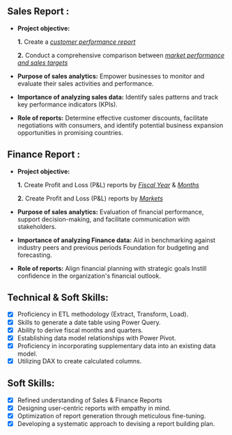 ## Sales Report :


- **Project objective:** 

    **1.** Create a _[customer performance report](https://github.com/Swayanta07/Excel-Sales-Analytics/blob/main/AtliQ%20Customer%20Performance%20Report.pdf)_ 

    **2.** Conduct a comprehensive comparison between _[market performance and sales targets](https://github.com/Swayanta07/Excel-Sales-Analytics/blob/main/AtliQ%20Market%20Performance%20vs%20Target%20Report.)_

- **Purpose of sales analytics:** Empower businesses to monitor and evaluate their sales activities and performance.

- **Importance of analyzing sales data:** Identify sales patterns and track key performance indicators (KPIs).

- **Role of reports:** Determine effective customer discounts, facilitate negotiations with consumers, and identify potential business expansion opportunities in promising countries.


## Finance Report :

- **Project objective:** 

    **1.** Create Profit and Loss (P&L) reports by _[Fiscal Year](https://github.com/Swayanta07/Excel-Sales-Analytics/blob/main/AtliQ%20P%26L%20Statement%20by%20Fiscal%20Year.pd)_ & _[Months](https://github.com/Swayanta07/Excel-Sales-Analytics/blob/main/AtliQ%20P%26L%20Statement%20by%20Months.pdf)_ 

   **2.** Create Profit and Loss (P&L) reports by _[Markets](https://github.com/Swayanta07/Excel-Sales-Analytics/blob/main/AtliQ%20P%26L%20Statement%20by%20Markets.pdf)_

- **Purpose of sales analytics:** Evaluation of financial performance, support decision-making, and facilitate communication with stakeholders.

- **Importance of analyzing Finance data:** Aid in benchmarking against industry peers and previous periods Foundation for budgeting and forecasting.

- **Role of reports:** Align financial planning with strategic goals Instill confidence in the organization's financial outlook.


## Technical & Soft Skills:
- [x]	Proficiency in ETL methodology (Extract, Transform, Load).
- [x]	Skills to generate a date table using Power Query.
- [x]	Ability to derive fiscal months and quarters.
- [x]	Establishing data model relationships with Power Pivot.
- [x]	Proficiency in incorporating supplementary data into an existing data model.
- [x]	Utilizing DAX to create calculated columns.

## Soft Skills:
- [x]	Refined understanding of Sales & Finance Reports
- [x]	Designing user-centric reports with empathy in mind.
- [x]	Optimization of report generation through meticulous fine-tuning.
- [x]	Developing a systematic approach to devising a report building plan.

